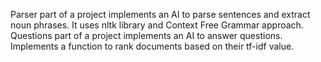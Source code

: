 Parser part of a project implements an AI to parse sentences and extract noun phrases. It uses nltk library and Context Free Grammar approach.
Questions part of a project implements an AI to answer questions. Implements a function to rank documents based on their tf-idf value.
